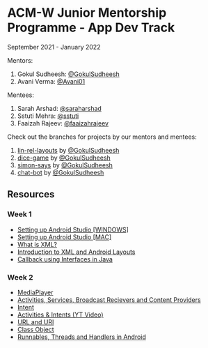 <h1>ACM-W Junior Mentorship Programme - App Dev Track </h1>

September 2021 - January 2022

Mentors: 
1. Gokul Sudheesh: [@GokulSudheesh](https://github.com/GokulSudheesh)
2. Avani Verma: [@Avani01](https://github.com/Avani01)

Mentees: 
1. Sarah Arshad: [@saraharshad](https://github.com/saraharshad)
2. Sstuti Mehra: [@sstuti](https://github.com/sstuti)
3. Faaizah Rajeev: [@faaizahrajeev](https://github.com/faaizahrajeev)

Check out the branches for projects by our mentors and mentees: 
1. [lin-rel-layouts](https://github.com/acmw-bpdc/JuMP-2021/tree/lin-rel-layouts) by [@GokulSudheesh](https://github.com/GokulSudheesh)
2. [dice-game](https://github.com/acmw-bpdc/JuMP-2021/tree/dice-game) by [@GokulSudheesh](https://github.com/GokulSudheesh)
3. [simon-says](https://github.com/acmw-bpdc/JuMP-2021/tree/simon-says) by [@GokulSudheesh](https://github.com/GokulSudheesh) 
4. [chat-bot](https://github.com/acmw-bpdc/JuMP-2021/tree/chat-bot) by [@GokulSudheesh](https://github.com/GokulSudheesh)


## Resources
### Week 1
* [Setting up Android Studio [WINDOWS]](https://youtu.be/0zx_eFyHRU0)
* [Setting up Android Studio [MAC]](https://youtu.be/ri90tcQL-Aw)
* [What is XML?](https://www.w3schools.com/xml/xml_whatis.asp)
* [Introduction to XML and Android Layouts](https://www.learnhowtoprogram.com/android/introduction-to-android/introduction-to-xml-and-android-layouts#:~:text=eXtensible%20Markup%20Language%2C%20or%20XML,be%20closed%2C%20and%20preserves%20whitespace.)
* [Callback using Interfaces in Java](https://www.tutorialspoint.com/Callback-using-Interfaces-in-Java)

### Week 2
* [MediaPlayer](https://developer.android.com/reference/android/media/MediaPlayer)
* [Activities, Services, Broadcast Recievers and Content Providers](https://developer.android.com/guide/components/fundamentals)
* [Intent](https://www.javatpoint.com/android-intent-tutorial)
* [Activities & Intents (YT Video)](https://youtu.be/3dsAuLkDTUc)
* [URL and URI](https://www.geeksforgeeks.org/difference-between-url-and-uri/)
* [Class Object](https://docs.oracle.com/javase/8/docs/api/java/lang/Class.html)
* [Runnables, Threads and Handlers in Android](https://youtu.be/lsmJezQIOtI)
